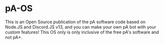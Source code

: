 # pA-OS
This is an Open Source publication of the pA software code based on Node.JS and Discord.JS v13, and you can make your own pA bot with your custom features! This OS only is only inclusive of the free pA's software and not pA+.
